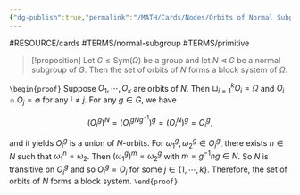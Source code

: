 ```yaml
---
{"dg-publish":true,"permalink":"/MATH/Cards/Nodes/Orbits of Normal Subgroups Form a Block System/","dgPassFrontmatter":true}
---
```


#RESOURCE/cards #TERMS/normal-subgroup #TERMS/primitive 

> [!proposition]
> Let $G\leqslant\mathrm{Sym}(\Omega)$ be a group and let $N\lhd G$ be a normal subgroup of $G$. Then the set of orbits of $N$ forms a block system of $\Omega$.

`\begin{proof}`
Suppose $O_1,\cdots,O_k$ are orbits of $N$. Then $\sqcup_{i=1}^kO_i=\Omega$ and $O_i\cap O_j=\emptyset$ for any $i\neq j$. For any $g\in G$, we have 

$$(O_i^g)^N=(O_i^{gNg^{-1}})^g=(O_i^N)^g=O_i^g,$$

and it yields $O_i^g$ is a union of $N$-orbits. For $\omega_1^g,\omega_2^g\in O_i^g$, there exists $n\in N$ such that $\omega_1^n=\omega_2$. Then $(\omega_1^g)^m=\omega_2^g$ with $m=g^{-1}ng\in N$. So $N$ is transitive on $O_i^g$ and so $O_i^g=O_j$ for some $j\in\{1,\cdots,k\}$. Therefore, the set of orbits of $N$ forms a block system.
`\end{proof}`

